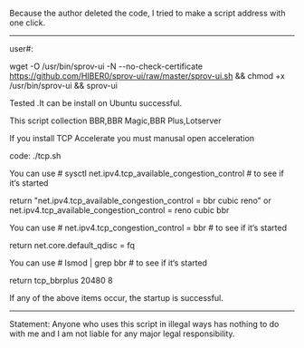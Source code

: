 Because the author deleted the code, I tried to make a script address with one click.
______________________________________________________________________________
user#:

wget -O /usr/bin/sprov-ui -N --no-check-certificate https://github.com/HIBER0/sprov-ui/raw/master/sprov-ui.sh && chmod +x /usr/bin/sprov-ui && sprov-ui

Tested .It can be install on Ubuntu successful.

This script collection BBR,BBR Magic,BBR Plus,Lotserver

If you install TCP Accelerate you must manusal open acceleration

code:
./tcp.sh

You can use   # sysctl net.ipv4.tcp_available_congestion_control   # to see if it‘s started

return "net.ipv4.tcp_available_congestion_control = bbr cubic reno"  or net.ipv4.tcp_available_congestion_control = reno cubic bbr

You can use   # net.ipv4.tcp_congestion_control = bbr   # to see if it‘s started

return net.core.default_qdisc = fq

You can use   #  lsmod | grep bbr # to see if it‘s started

return tcp_bbrplus            20480  8

If any of the above items occur, the startup is successful.
______________________________________
Statement: Anyone who uses this script in illegal ways has nothing to do with me and I am not liable for any major legal responsibility.

